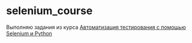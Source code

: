 # selenium_course

Выполняю задания из курса [Автоматизация тестирования с помощью Selenium и Python](https://stepik.org/course/575/syllabus)